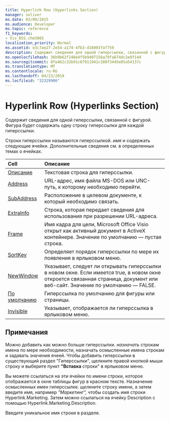 ```yaml
---
title: Hyperlink Row (Hyperlinks Section)
manager: soliver
ms.date: 03/09/2015
ms.audience: Developer
ms.topic: reference
f1_keywords:
- Vis_DSS.chm3065
localization_priority: Normal
ms.assetid: e3c7ae27-2e54-a174-4fb3-d16093faf759
description: Содержит сведения для одной гиперссылки, связанной с фигурой. Фигура будет содержать одну строку гиперссылки для каждой гиперссылки.
ms.openlocfilehash: 36b9b62f248e4f5b9407156a79fa674dc2e8f14d
ms.sourcegitcommit: 8fe462c32b91c87911942c188f3445e85a54137c
ms.translationtype: MT
ms.contentlocale: ru-RU
ms.lasthandoff: 04/23/2019
ms.locfileid: "32329906"
---
```

# <a name="hyperlink-row-hyperlinks-section"></a>Hyperlink Row (Hyperlinks Section)

Содержит сведения для одной гиперссылки, связанной с фигурой. Фигура будет содержать одну строку гиперссылки для каждой гиперссылки.
  
Строки гиперссылки называются гиперссылкой. *имя*  и содержать следующие ячейки. Дополнительные сведения см. в определенных темах о ячейках. 
  
|**Cell**|**Описание**|
|:-----|:-----|
|[Описание](description-cell-hyperlinks-section.md) <br/> |Текстовая строка для гиперссылки.  <br/> |
|[Address](address-cell-hyperlinks-section.md) <br/> |URL-адрес, имя файла MS-DOS или UNC-путь, к которому необходимо перейти.  <br/> |
|[SubAddress](subaddress-cell-hyperlinks-section.md) <br/> |Расположение в целевом документе, к который необходимо связать.  <br/> |
|[ExtraInfo](extrainfo-cell-hyperlinks-section.md) <br/> |Строка, которая передает сведения для использования при разрешении URL-адреса.  <br/> |
|[Frame](frame-cell-hyperlinks-section.md) <br/> |Имя кадра для цели, Microsoft Office Visio открыт как активный документ в ActiveX контейнере. Значение по умолчанию — пустая строка.  <br/> |
|[SortKey](sortkey-cell-hyperlinks-section.md) <br/> |Определяет порядок гиперссылки по мере их появления в ярлыковом меню.  <br/> |
|[NewWindow](newwindow-cell-hyperlinks-section.md) <br/> |Указывает, следует ли открывать гиперссылки в новом окне. Если имеется true, в новом окне откроется связанная страница, документ или веб-сайт. Значение по умолчанию — FALSE.  <br/> |
|[По умолчанию](default-cell-hyperlinks-section.md) <br/> |Гиперссылка по умолчанию для фигуры или страницы.  <br/> |
|[Invisible](invisible-cell-hyperlinks-section.md) <br/> |Указывает, отображается ли гиперссылка в ярлыковом меню.  <br/> |
   
## <a name="remarks"></a>Примечания

 Можно добавить как можно больше гиперссылки.  *назначать*  строкам имена по мере необходимости, назначать осмысленные имена строкам и задавать значения ячеей. Чтобы добавить гиперссылки в существующий раздел "Гиперссылки", щелкните правой кнопкой мыши строку и выберите пункт **"Вставка** строки" в ярлыковом меню. 
  
Вы можете ссылаться на эти ячейки по имени строки, которое отображается в окне таблицы фигур в красном тексте. Назначение осмысленных имен гиперссылке. *щелкните*  строку имени, а затем введите имя, например  *"Маркетинг",*  чтобы создать имя строки Hyperlink.Marketing. Затем можно ссылаться на ячейку Description с помощью Hyperlink.Marketing.Description. 
  
Введите уникальное имя строки в разделе.
  

